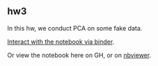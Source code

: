 ## hw3
In this hw, we conduct PCA on some fake data.

[Interact with the notebook via binder](https://mybinder.org/v2/gh/zmoon92/PSU-METEO-515/master?filepath=hw4%2Fhw4p1.ipynb).

Or view the notebook here on GH, or on [nbviewer](https://nbviewer.jupyter.org/github/zmoon92/PSU-METEO-515/blob/master/hw4/hw4p1.ipynb). 

